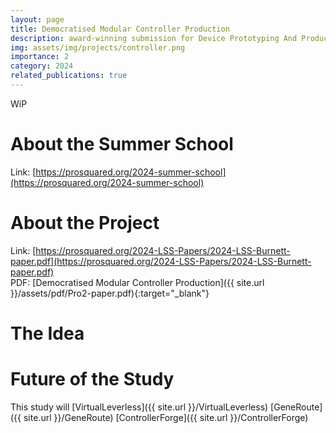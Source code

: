 ```yaml
---
layout: page
title: Democratised Modular Controller Production
description: award-winning submission for Device Prototyping And Production Summer School
img: assets/img/projects/controller.png
importance: 2
category: 2024
related_publications: true
---
```


WiP

# About the Summer School

Link: [https://prosquared.org/2024-summer-school](https://prosquared.org/2024-summer-school)

# About the Project

Link: [https://prosquared.org/2024-LSS-Papers/2024-LSS-Burnett-paper.pdf](https://prosquared.org/2024-LSS-Papers/2024-LSS-Burnett-paper.pdf) \
PDF: [Democratised Modular Controller Production]({{ site.url }}/assets/pdf/Pro2-paper.pdf){:target="\_blank"}

# The Idea

# Future of the Study
This study will 
[VirtualLeverless]({{ site.url }}/VirtualLeverless)
[GeneRoute]({{ site.url }}/GeneRoute)
[ControllerForge]({{ site.url }}/ControllerForge)